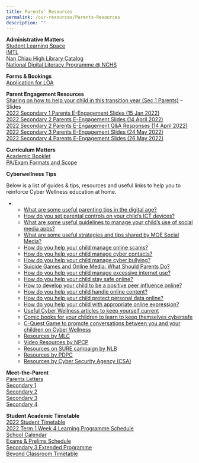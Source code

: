 ```yaml
---
title: Parents' Resources
permalink: /our-resources/Parents-Resources
description: ""
---
```

**Administrative Matters**<br>
[Student Learning Space](https://learning.moe.edu.sg/)  
[iMTL](https://imtl.moe.edu.sg/)  
[Nan Chiau High Library Catalog](https://nanchiauhigh.spydus.com.sg/)  
[National Digital Literacy Programme @ NCHS](http://go.gov.sg/nchs-ndlp)

**Forms & Bookings**<br>
[Application for LOA](https://go.gov.sg/nchs-loa)

**Parent Engagement Resources**<br>
[Sharing on how to help your child in this transition year (Sec 1 Parents)](https://drive.google.com/file/d/1AERpSAZwgNOk9a0P7HAHbU4qiRcztz2M/view) – Slides<br>[2022 Secondary 1 Parents E-Engagement Slides (15 Jan 2022)](https://drive.google.com/file/d/1Y9kpVSqbtMFcZSMZnZWqlqsG5CyygsOF/view?usp=sharing)  
[2022 Secondary 2 Parents E-Engagement Slides (14 April 2022)](https://drive.google.com/file/d/1oBCT8dvSuoqTVjha17iTJyrD_kdJH4Hn/view)  
[2022 Secondary 2 Parents E-Engagement Q&A Responses (14 April 2022)](https://drive.google.com/drive/folders/1tCQWVeImVf-iC71x0MIs_7Uys9btX51t)  
[2022 Secondary 3 Parents E-Engagement Slides (24 May 2022)](https://drive.google.com/file/d/1hiSF6rVbTrf9kbYa6x_rMGDNrad4qYPv/view?usp=sharing)  
[2022 Secondary 4 Parents E-Engagement Slides (26 May 2022)](https://drive.google.com/file/d/1V5-xTKsaDvCc23zJP9a_qde0874REHi1/view?usp=sharing)

**Curriculum Matters**<br>
[Academic Booklet](https://drive.google.com/drive/folders/1-u9xunjUbfXWFHhldfQLP0fJmpUIXjzz?usp=sharing)  
[PA/Exam Formats and Scope](https://drive.google.com/drive/u/1/folders/1fQWE3i8efqnjzatOy_LkVhLQIbqyRpJy)

**Cyberwellness Tips**

Below is a list of guides & tips, resources and useful links to help you to reinforce Cyber Wellness education at home.

*   *   [What are some useful parenting tips in the digital age?](https://ictconnection.moe.edu.sg/cyber-wellness/for-parents/guides-and-tips/parenting-tips)
    *   [How do you set parental controls on your child’s ICT devices?](https://ictconnection.moe.edu.sg/cyber-wellness/for-parents/guides-and-tips/parental-controls)
    *   [What are some useful guidelines to manage your child’s use of social media apps?](https://ictconnection.moe.edu.sg/cyber-wellness/for-parents/guides-and-tips/social-media-guidelines)
    *   [What are some useful strategies and tips shared by MOE Social Media?](https://ictconnection.moe.edu.sg/cyber-wellness/for-parents/guides-and-tips/social-media-posts)
    *   [How do you help your child manage online scams?](https://ictconnection.moe.edu.sg/cyber-wellness/for-parents/guides-and-tips/helping-your-child-manage-online-scams)
    *   [How do you help your child manage cyber contacts?](https://ictconnection.moe.edu.sg/cyber-wellness/for-parents/guides-and-tips/helping-your-child-manage-cyber-contacts)
    *   [How do you help your child manage cyber bullying?](https://ictconnection.moe.edu.sg/cyber-wellness/for-parents/guides-and-tips/helping-your-child-manage-cyber-bullying)
    *   [Suicide Games and Online Media: What Should Parents Do?](https://www.schoolbag.sg/story/suicide-games-and-online-media-what-should-parents-do)
    *   [How do you help your child manage excessive internet use?](https://ictconnection.moe.edu.sg/cyber-wellness/for-parents/guides-and-tips/helping-your-child-manage-excessive-internet-use)
    *   [How do you help your child stay safe online?](https://ictconnection.moe.edu.sg/cyber-wellness/for-parents/guides-and-tips/helping-your-child-stay-safe-online)
    *   [How to develop your child to be a positive peer influence online?](https://ictconnection.moe.edu.sg/cyber-wellness/for-parents/guides-and-tips/developing-your-child-to-be-a-positive-peer-influence-online)
    *   [How do you help your child handle online content?](https://ictconnection.moe.edu.sg/cyber-wellness/for-parents/guides-and-tips/helping-your-child-handle-online-content)
    *   [How do you help your child protect personal data online?](https://ictconnection.moe.edu.sg/cyber-wellness/for-parents/guides-and-tips/how-do-you-help-your-child-protect-personal-data-online)
    *   [How do you help your child with appropriate online expression?](https://ictconnection.moe.edu.sg/cyber-wellness/for-parents/guides-and-tips/how-do-you-help-your-child-with-appropriate-online-expression)
    *   [Useful Cyber Wellness articles to keep yourself current](https://ictconnection.moe.edu.sg/cyber-wellness/for-parents/resources/cyber-wellness-articles)
    *   [Comic books for your children to learn to keep themselves cybersafe](https://ictconnection.moe.edu.sg/cyber-wellness/for-parents/resources/comic-books)
    *   [C-Quest Game to promote conversations between you and your children on Cyber Wellness](https://ictconnection.moe.edu.sg/cyber-wellness/for-parents/resources/c-quest)
    *   [Resources by MLC](http://www.medialiteracycouncil.sg/Resources/Pages/parents.aspx)
    *   [Video Resources by NPCP](http://www.scamalert.sg/resources/videos)
    *   [Resources on SURE campaign by NLB](http://www.nlb.gov.sg/sure/)
    *   [Resources by PDPC](https://www.pdpc.gov.sg/resources/for-individuals)
    *   [Resources by Cyber Security Agency (CSA)](https://www.csa.gov.sg/gosafeonline)


**Meet-the-Parent**<br>
[Parents Letters](https://drive.google.com/drive/folders/0B0NLoi7jhnNmcUkxUkRrUlNoZ00?usp=sharing)  
[Secondary 1](https://drive.google.com/drive/folders/1lTjk_GqX5_KCCwMdGAoD3E6WNmep7S2F?usp=sharing)  
[Secondary 2](https://drive.google.com/drive/folders/1zBy3zTraW6izEZZn-rd8rAX48X6f5p46?usp=sharing)  
[Secondary 3](https://drive.google.com/drive/folders/15wvThnU2JtsfcrwCHH7YxrYJ2x1RIbYZ?usp=sharing)  
[Secondary 4](https://drive.google.com/drive/folders/1Au3HRa0_d1-9RnNsMNigz8ZrayXyX8Jq?usp=sharing)

**Student Academic Timetable**<br>
[2022 Student Timetable](https://drive.google.com/drive/folders/1aGZqASMNs0pPdVXJOFMi1S0Z49QRWh58?usp=sharing)  
[2022 Term 1 Week 4 Learning Programme Schedule](https://docs.google.com/spreadsheets/d/1HHe3aKOZFwuqPL6efOvR4PU2G4WXWnjALvjIvkM7MCw/edit?usp=sharing)  
[School Calendar](https://www-nanchiauhigh-moe-edu-sg-admin.cwp.sg/nchs/calendar)  
[Exams & Prelims Schedule](https://drive.google.com/folderview?id=0B0NLoi7jhnNmNTFPaVYwV004YmM&usp=sharing)  
[Secondary 3 Extended Programme](https://drive.google.com/drive/folders/0B0NLoi7jhnNmeTF4TWhTX1hWTjQ?usp=sharing)  
[Beyond Classroom Timetable](https://drive.google.com/drive/folders/0B0NLoi7jhnNmVXI4RnhDN1NvNEk?usp=sharing)